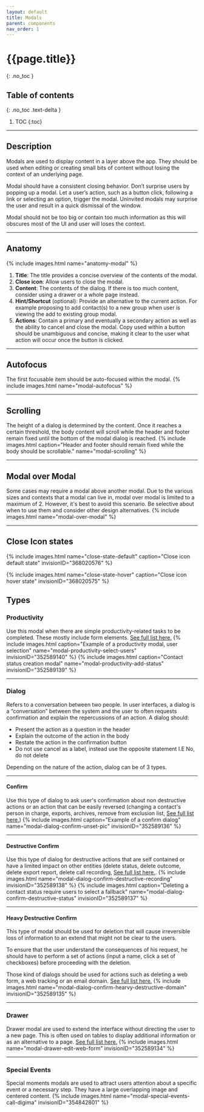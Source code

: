 ```yaml
---
layout: default
title: Modals
parent: components
nav_order: 1
---
```


# {{page.title}}
{: .no_toc }

## Table of contents
{: .no_toc .text-delta }

1. TOC
{:toc}

---

## Description

Modals are used to display content in a layer above the app. They should be used when editing or creating small bits of content without losing the context of an underlying page.

Modal should have a consistent closing behavior. Don’t surprise users by popping up a modal. Let a user’s action, such as a button click, following a link or selecting an option, trigger the modal. Uninvited modals may surprise the user and result in a quick dismissal of the window.

Modal should not be too big or contain too much information as this will obscures most of the UI and user will loses the context.

---

## Anatomy

{% include images.html name="anatomy-modal" %}


1. **Title**: The title provides a concise overview of the contents of the modal.
1. **Close icon**: Allow users to close the modal.
2. **Content**: The contents of the dialog. If there is too much content, consider using a drawer or a whole page instead.
3. **Hint/Shortcut** (optional): Provide an alternative to the current action. For example proposing to add contact(s) to a new group when user is viewing the add to existing group modal.   
4. **Actions**: Contain a primary and eventually a secondary action as well as the ability to cancel and close the modal. Copy used within a button should be unambiguous and concise, making it clear to the user what action will occur once the button is clicked.

---

## Autofocus

The first focusable item should be auto-focused within the modal.
{% include images.html name="modal-autofocus" %}

---

## Scrolling

The height of a dialog is determined by the content. Once it reaches a certain threshold, the body content will scroll while the header and footer remain fixed until the bottom of the modal dialog is reached.
{% include images.html caption="Header and footer should remain fixed while the body should be scrollable." name="modal-scrolling" %}

---

## Modal over Modal

Some cases may require a modal above another modal. Due to the various sizes and contexts that a modal can live in, modal over modal is limited to a maximum of 2. However, it's best to avoid this scenario. Be selective about when to use them and consider other design alternatives.
{% include images.html name="modal-over-modal" %}

---

## Close Icon states


{% include images.html name="close-state-default" caption="Close icon default state" invisionID="368020576" %}

{% include images.html name="close-state-hover" caption="Close icon hover state" invisionID="368020575" %}

## Types

### Productivity

Use this modal when there are simple productivity-related tasks to be completed. These mostly include form elements.
<a target="blank" href="https://docs.google.com/spreadsheets/d/168ljhKlfHvYJE68rxPE0e614wuitF6PGe8gtczzFfB4/edit?usp=sharing">See full list here.</a>
{% include images.html caption="Example of a productivity modal, user selection" name="modal-productivity-select-users" invisionID="352589140" %}
{% include images.html caption="Contact status creation modal" name="modal-productivity-add-status" invisionID="352589139" %}

---

### Dialog

Refers to a conversation between two people. In user interfaces, a dialog is a “conversation” between the system and the user to often requests confirmation and explain the repercussions of an action.
A dialog should:
- Present the action as a question in the header
- Explain the outcome of the action in the body
- Restate the action in the confirmation button
- Do not use cancel as a label, instead use the opposite statement I.E No, do not delete

Depending on the nature of the action, dialog can be of 3 types.

---

#### Confirm

Use this type of dialog to ask user's confirmation about non destructive actions or an action that can be easily reversed (changing a contact's person in charge, exports, archives, remove from exclusion list, <a target="blank" href="https://docs.google.com/spreadsheets/d/168ljhKlfHvYJE68rxPE0e614wuitF6PGe8gtczzFfB4/edit?usp=sharing">See full list here.</a>)
{% include images.html caption="Example of a confirm dialog" name="modal-dialog-confirm-unset-pic" invisionID="352589136" %}

---

#### Destructive Confirm

Use this type of dialog for destructive actions that are self contained or have a limited impact on other entities (delete status, delete outcome, delete export report, delete call recording,
<a target="blank" href="https://docs.google.com/spreadsheets/d/168ljhKlfHvYJE68rxPE0e614wuitF6PGe8gtczzFfB4/edit?usp=sharing">See full list here.</a>.
{% include images.html name="modal-dialog-confirm-destructive-recording" invisionID="352589138" %}
{% include images.html caption="Deleting a contact status require users to select a fallback" name="modal-dialog-confirm-destructive-status" invisionID="352589137" %}

---

#### Heavy Destructive Confirm

This type of modal should be used for deletion that will cause irreversible loss of information to an extend that might not be clear to the users.

To ensure that the user understand the consequences of his request, he should have to perform a set of actions (input a name, click a set of checkboxes) before proceeding with the deletion.

Those kind of dialogs should be used for actions such as deleting a web form, a web tracking or an email domain.
<a target="blank" href="https://docs.google.com/spreadsheets/d/168ljhKlfHvYJE68rxPE0e614wuitF6PGe8gtczzFfB4/edit?usp=sharing">See full list here.</a>
{% include images.html name="modal-dialog-confirm-hearvy-destructive-domain" invisionID="352589135" %}

---

### Drawer

Drawer modal are used to extend the interface without directing the user to a new page. This is often used on tables to display additional information or as an alternative to a page.
<a target="blank" href="https://docs.google.com/spreadsheets/d/168ljhKlfHvYJE68rxPE0e614wuitF6PGe8gtczzFfB4/edit?usp=sharing">See full list here.</a>
{% include images.html name="modal-drawer-edit-web-form" invisionID="352589134" %}

---

### Special Events

Special moments modals are used to attract users attention about a specific event or a necessary step. They have a large overlapping image and centered content.
{% include images.html name="modal-special-events-call-digima" invisionID="354842801" %}
